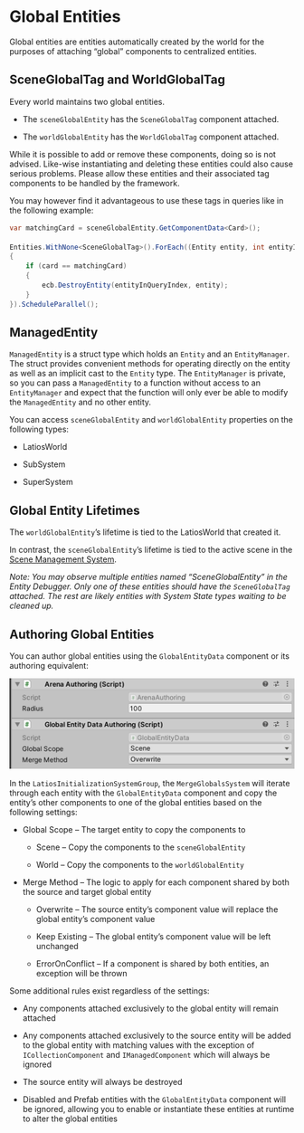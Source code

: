 # Global Entities

Global entities are entities automatically created by the world for the purposes
of attaching “global” components to centralized entities.

## SceneGlobalTag and WorldGlobalTag

Every world maintains two global entities.

-   The `sceneGlobalEntity` has the `SceneGlobalTag` component attached.

-   The `worldGlobalEntity` has the `WorldGlobalTag` component attached.

While it is possible to add or remove these components, doing so is not advised.
Like-wise instantiating and deleting these entities could also cause serious
problems. Please allow these entities and their associated tag components to be
handled by the framework.

You may however find it advantageous to use these tags in queries like in the
following example:

```csharp
var matchingCard = sceneGlobalEntity.GetComponentData<Card>();

Entities.WithNone<SceneGlobalTag>().ForEach((Entity entity, int entityInQueryIndex, in Card card) =>
{
    if (card == matchingCard)
    {
        ecb.DestroyEntity(entityInQueryIndex, entity);
    }
}).ScheduleParallel();
```

## ManagedEntity

`ManagedEntity` is a struct type which holds an `Entity` and an
`EntityManager`. The struct provides convenient methods for operating directly
on the entity as well as an implicit cast to the `Entity` type. The
`EntityManager` is private, so you can pass a `ManagedEntity` to a function
without access to an `EntityManager` and expect that the function will only
ever be able to modify the `ManagedEntity` and no other entity.

You can access `sceneGlobalEntity` and `worldGlobalEntity` properties on the
following types:

-   LatiosWorld

-   SubSystem

-   SuperSystem

## Global Entity Lifetimes

The `worldGlobalEntity`’s lifetime is tied to the LatiosWorld that created it.

In contrast, the `sceneGlobalEntity`’s lifetime is tied to the active scene in
the [Scene Management System](Scene%20Management.md).

*Note: You may observe multiple entities named “SceneGlobalEntity” in the Entity
Debugger. Only one of these entities should have the `SceneGlobalTag`
attached. The rest are likely entities with System State types waiting to be
cleaned up.*

## Authoring Global Entities

You can author global entities using the `GlobalEntityData` component or its
authoring equivalent:

![](media/0c07d270e2c3b7b9620e879901487aa6.png)

In the `LatiosInitializationSystemGroup`, the `MergeGlobalsSystem` will
iterate through each entity with the `GlobalEntityData` component and copy the
entity’s other components to one of the global entities based on the following
settings:

-   Global Scope – The target entity to copy the components to

    -   Scene – Copy the components to the `sceneGlobalEntity`

    -   World – Copy the components to the `worldGlobalEntity`

-   Merge Method – The logic to apply for each component shared by both the
    source and target global entity

    -   Overwrite – The source entity’s component value will replace the global
        entity’s component value

    -   Keep Existing – The global entity’s component value will be left
        unchanged

    -   ErrorOnConflict – If a component is shared by both entities, an
        exception will be thrown

Some additional rules exist regardless of the settings:

-   Any components attached exclusively to the global entity will remain
    attached

-   Any components attached exclusively to the source entity will be added to
    the global entity with matching values with the exception of
    `ICollectionComponent` and `IManagedComponent` which will always be
    ignored

-   The source entity will always be destroyed

-   Disabled and Prefab entities with the `GlobalEntityData` component will be
    ignored, allowing you to enable or instantiate these entities at runtime to
    alter the global entities
